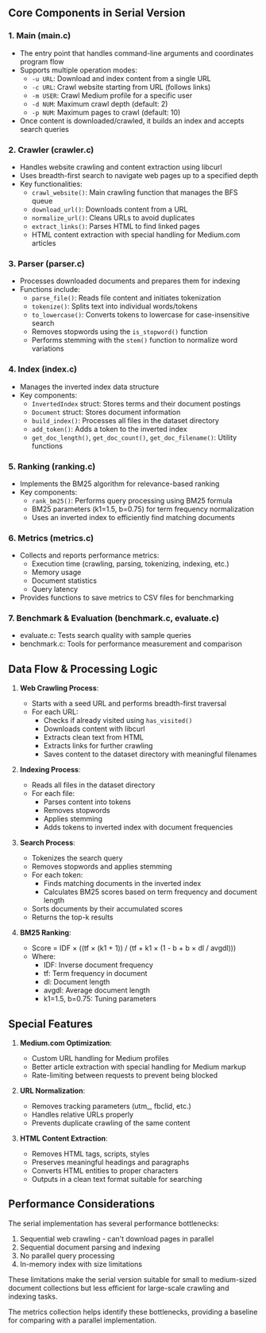 ## Core Components in Serial Version

### 1. Main (main.c)

- The entry point that handles command-line arguments and coordinates program flow
- Supports multiple operation modes:
  - `-u URL`: Download and index content from a single URL
  - `-c URL`: Crawl website starting from URL (follows links)
  - `-m USER`: Crawl Medium profile for a specific user
  - `-d NUM`: Maximum crawl depth (default: 2)
  - `-p NUM`: Maximum pages to crawl (default: 10)
- Once content is downloaded/crawled, it builds an index and accepts search queries

### 2. Crawler (crawler.c)

- Handles website crawling and content extraction using libcurl
- Uses breadth-first search to navigate web pages up to a specified depth
- Key functionalities:
  - `crawl_website()`: Main crawling function that manages the BFS queue
  - `download_url()`: Downloads content from a URL
  - `normalize_url()`: Cleans URLs to avoid duplicates
  - `extract_links()`: Parses HTML to find linked pages
  - HTML content extraction with special handling for Medium.com articles

### 3. Parser (parser.c)

- Processes downloaded documents and prepares them for indexing
- Functions include:
  - `parse_file()`: Reads file content and initiates tokenization
  - `tokenize()`: Splits text into individual words/tokens
  - `to_lowercase()`: Converts tokens to lowercase for case-insensitive search
  - Removes stopwords using the `is_stopword()` function
  - Performs stemming with the `stem()` function to normalize word variations

### 4. Index (index.c)

- Manages the inverted index data structure
- Key components:
  - `InvertedIndex` struct: Stores terms and their document postings
  - `Document` struct: Stores document information
  - `build_index()`: Processes all files in the dataset directory
  - `add_token()`: Adds a token to the inverted index
  - `get_doc_length()`, `get_doc_count()`, `get_doc_filename()`: Utility functions

### 5. Ranking (ranking.c)

- Implements the BM25 algorithm for relevance-based ranking
- Key components:
  - `rank_bm25()`: Performs query processing using BM25 formula
  - BM25 parameters (k1=1.5, b=0.75) for term frequency normalization
  - Uses an inverted index to efficiently find matching documents

### 6. Metrics (metrics.c)

- Collects and reports performance metrics:
  - Execution time (crawling, parsing, tokenizing, indexing, etc.)
  - Memory usage
  - Document statistics
  - Query latency
- Provides functions to save metrics to CSV files for benchmarking

### 7. Benchmark & Evaluation (benchmark.c, evaluate.c)

- evaluate.c: Tests search quality with sample queries
- benchmark.c: Tools for performance measurement and comparison

## Data Flow & Processing Logic

1. **Web Crawling Process**:

   - Starts with a seed URL and performs breadth-first traversal
   - For each URL:
     - Checks if already visited using `has_visited()`
     - Downloads content with libcurl
     - Extracts clean text from HTML
     - Extracts links for further crawling
     - Saves content to the dataset directory with meaningful filenames
2. **Indexing Process**:

   - Reads all files in the dataset directory
   - For each file:
     - Parses content into tokens
     - Removes stopwords
     - Applies stemming
     - Adds tokens to inverted index with document frequencies
3. **Search Process**:

   - Tokenizes the search query
   - Removes stopwords and applies stemming
   - For each token:
     - Finds matching documents in the inverted index
     - Calculates BM25 scores based on term frequency and document length
   - Sorts documents by their accumulated scores
   - Returns the top-k results
4. **BM25 Ranking**:

   - Score = IDF × ((tf × (k1 + 1)) / (tf + k1 × (1 - b + b × dl / avgdl)))
   - Where:
     - IDF: Inverse document frequency
     - tf: Term frequency in document
     - dl: Document length
     - avgdl: Average document length
     - k1=1.5, b=0.75: Tuning parameters

## Special Features

1. **Medium.com Optimization**:

   - Custom URL handling for Medium profiles
   - Better article extraction with special handling for Medium markup
   - Rate-limiting between requests to prevent being blocked
2. **URL Normalization**:

   - Removes tracking parameters (utm_, fbclid, etc.)
   - Handles relative URLs properly
   - Prevents duplicate crawling of the same content
3. **HTML Content Extraction**:

   - Removes HTML tags, scripts, styles
   - Preserves meaningful headings and paragraphs
   - Converts HTML entities to proper characters
   - Outputs in a clean text format suitable for searching

## Performance Considerations

The serial implementation has several performance bottlenecks:

1. Sequential web crawling - can't download pages in parallel
2. Sequential document parsing and indexing
3. No parallel query processing
4. In-memory index with size limitations

These limitations make the serial version suitable for small to medium-sized document collections but less efficient for large-scale crawling and indexing tasks.

The metrics collection helps identify these bottlenecks, providing a baseline for comparing with a parallel implementation.
